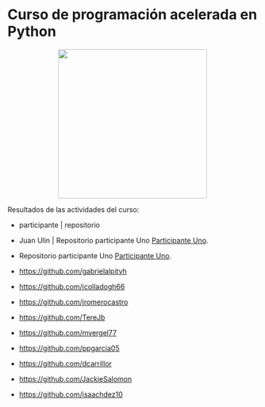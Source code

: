 # Curso de programación acelerada en Python

<p align="center">
<img src="https://upload.wikimedia.org/wikipedia/commons/thumb/c/c3/Python-logo-notext.svg/1200px-Python-logo-notext.svg.png" width="300">
</p>

Resultados de las actividades del curso:

- participante | repositorio
- Juan Ulin    | Repositorio participante Uno [Participante Uno](https://github.com/ulinjr).

- Repositorio participante Uno [Participante Uno](https://github.com/ulinjr).
- https://github.com/gabrielalpitvh
- https://github.com/jcolladogh66
- https://github.com/jromerocastro
- https://github.com/TereJb
- https://github.com/mvergel77
- https://github.com/ppgarcia05
- https://github.com/dcarrillor
- https://github.com/JackieSalomon
- https://github.com/isaachdez10
